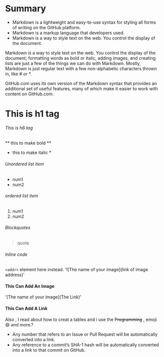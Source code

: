 # Summary #
- Markdown is a lightweight and easy-to-use syntax for styling all forms of writing on the GitHub platform.
- Markdown is a markup language that developers used.
- Markdown is a way to style text on the web. You control the display of the document.

Markdown is a way to style text on the web. You control the display of the document; formatting words as bold or italic, adding images, and creating lists are just a few of the things we can do with Markdown. Mostly, Markdown is just regular text with a few non-alphabetic characters thrown in, like # or *.

GitHub.com uses its own version of the Markdown syntax that provides an additional set of useful features, many of which make it easier to work with content on GitHub.com.

# This is h1 tag
###### This is h6 tag
** this to make bold **
* this to make italic *
###### Unordered list item
* num1
* num2
###### ordered list item
1. num1
2. num2
###### Blockquotes
> quote
###### Inline code
`<addr>` element here instead.
'![The name of your image](link of image address)'
#### This Can Add An Image ####

'[The name of your image](The Link)'
#### This Can Add A Link ####

Also , I read about how to creat a tables and i use the  ~~Programming~~ , emoji :smile: and more.?

- Any number that refers to an Issue or Pull Request will be automatically converted into a link.
- Any reference to a commit’s SHA-1 hash will be automatically converted into a link to that commit on GitHub.



